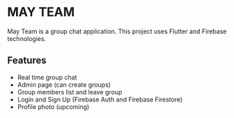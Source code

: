 # MAY TEAM

May Team is a group chat application. This project uses Flutter and Firebase technologies.

## Features

- Real time group chat
- Admin page (can create groups)
- Group members list and leave group
- Login and Sign Up (Firebase Auth and Firebase Firestore)
- Profile photo (upcoming)
